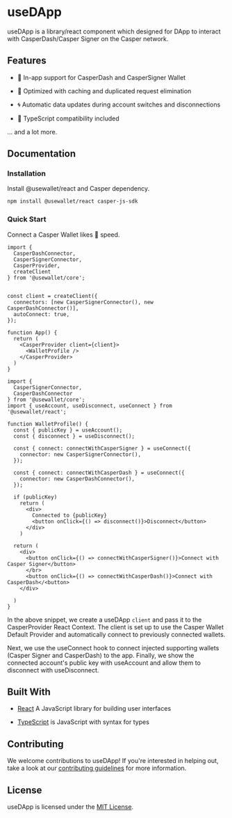 # useDApp

useDApp is a library/react component which designed for DApp to interact with CasperDash/Casper Signer on the Casper network.

## Features

- 💼 In-app support for CasperDash and CasperSigner Wallet

- 👟 Optimized with caching and duplicated request elimination

- 🌀 Automatic data updates during account switches and disconnections

- 🦄 TypeScript compatibility included

... and a lot more.

## Documentation

### Installation

Install @usewallet/react and Casper dependency.

```bash
npm install @usewallet/react casper-js-sdk
```

### Quick Start

Connect a Casper Wallet likes 👻 speed.

```tsx
import {
  CasperDashConnector,
  CasperSignerConnector,
  CasperProvider,
  createClient
} from '@usewallet/core';


const client = createClient({
  connectors: [new CasperSignerConnector(), new CasperDashConnector()],
  autoConnect: true,
});

function App() {
  return (
    <CasperProvider client={client}>
      <WalletProfile />
    </CasperProvider>
  )
}
```

```tsx
import {
  CasperSignerConnector,
  CasperDashConnector
} from '@usewallet/core';
import { useAccount, useDisconnect, useConnect } from '@usewallet/react';

function WalletProfile() {
  const { publicKey } = useAccount();
  const { disconnect } = useDisconnect();

  const { connect: connectWithCasperSigner } = useConnect({
    connector: new CasperSignerConnector(),
  });

  const { connect: connectWithCasperDash } = useConnect({
    connector: new CasperDashConnector(),
  });

  if (publicKey)
    return (
      <div>
        Connected to {publicKey}
        <button onClick={() => disconnect()}>Disconnect</button>
      </div>
    )

  return (
    <div>
      <button onClick={() => connectWithCasperSigner()}>Connect with Casper Signer</button>
      </br>
      <button onClick={() => connectWithCasperDash()}>Connect with CasperDash</<button>
    </div>

  )
}
```

In the above snippet, we create a useDApp ```client``` and pass it to the CasperProvider React Context. The client is set up to use the Casper Wallet Default Provider and automatically connect to previously connected wallets.

Next, we use the useConnect hook to connect injected supporting wallets (Casper Signer and CasperDash) to the app. Finally, we show the connected account's public key with useAccount and allow them to disconnect with useDisconnect.

## Built With

- [React](https://reactjs.org) A JavaScript library for building user interfaces

- [TypeScript](https://www.typescriptlang.org/) is JavaScript with syntax for types

## Contributing

We welcome contributions to useDApp! If you're interested in helping out, take a look at our [contributing guidelines](https://github.com/CasperDash/useDApp/blob/master/CONTRIBUTING.md) for more information.

## License

useDApp is licensed under the [MIT License](https://github.com/CasperDash/useDApp/blob/master/LICENSE).



